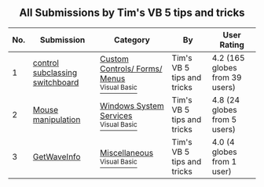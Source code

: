 ﻿<div align="center">

## All Submissions by Tim's VB 5 tips and tricks

</div>

No.  | Submission | Category | By   | User Rating
---- | ---------- | -------- | ---- | -----------
1 | [control subclassing switchboard<br />](https://github.com/Planet-Source-Code/tim-s-vb-5-tips-and-tricks-control-subclassing-switchboard__1-447) | [Custom Controls/ Forms/  Menus<br /><sup>Visual Basic</sup>](../ByCategory/custom-controls-forms-menus__1-4.md) | Tim's VB 5 tips and tricks | 4.2 (165 globes from 39 users)
2 | [Mouse manipulation<br />](https://github.com/Planet-Source-Code/tim-s-vb-5-tips-and-tricks-mouse-manipulation__1-450) | [Windows System Services<br /><sup>Visual Basic</sup>](../ByCategory/windows-system-services__1-35.md) | Tim's VB 5 tips and tricks | 4.8 (24 globes from 5 users)
3 | [GetWaveInfo<br />](https://github.com/Planet-Source-Code/tim-s-vb-5-tips-and-tricks-getwaveinfo__1-444) | [Miscellaneous<br /><sup>Visual Basic</sup>](../ByCategory/miscellaneous__1-1.md) | Tim's VB 5 tips and tricks | 4.0 (4 globes from 1 user)
